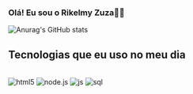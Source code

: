 ### Olá! Eu sou o Rikelmy Zuza👋🏾

![Anurag's GitHub stats](https://github-readme-stats.vercel.app/api?username=RZuza&show_icons=true&theme=dracula)

## Tecnologias que eu uso no meu dia
<div style="display: inline_block"><br/>
    <img aling="center" alt="html5" scr="https://img.shields.io/badge/HTML-239120?style=for-the-badge&logo=html5&logoColor=white" />
    <img aling="center" alt="node.js" scr="https://img.shields.io/badge/Node.js-43853D?style=for-the-badge&logo=node.js&logoColor=white"/>
    <img aling="center" alt="js" scr="https://img.shields.io/badge/Java-ED8B00?style=for-the-badge&logo=openjdk&logoColor=white"/>
    <img aling="center" alt="sql" scr="https://img.shields.io/badge/MySQL-00000F?style=for-the-badge&logo=mysql&logoColor=white"/>
</div>
